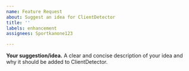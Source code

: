 ```yaml
---
name: Feature Request
about: Suggest an idea for ClientDetector
title: ''
labels: enhancement
assignees: Sportkanone123

---
```


**Your suggestion/idea.**
A clear and concise description of your idea and why it should be added to ClientDetector.

